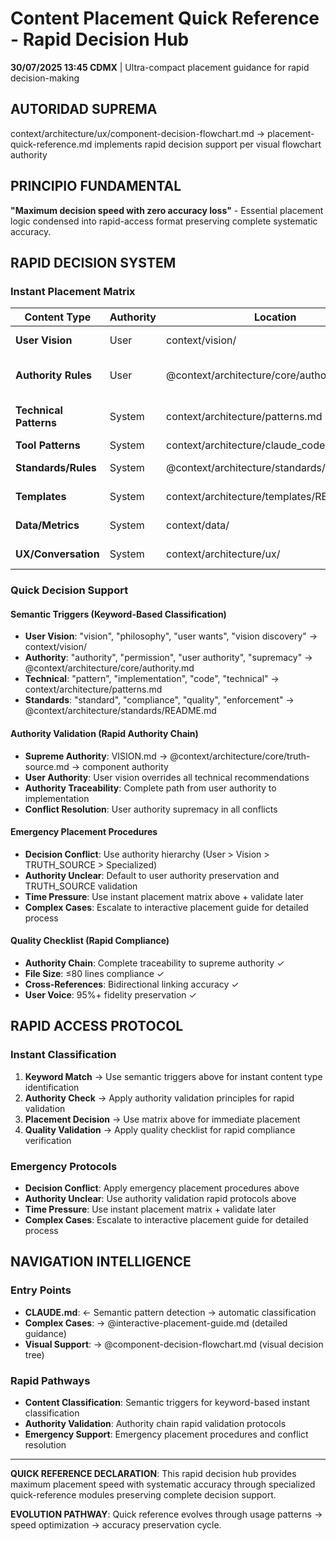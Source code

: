 # Content Placement Quick Reference - Rapid Decision Hub

**30/07/2025 13:45 CDMX** | Ultra-compact placement guidance for rapid decision-making

## AUTORIDAD SUPREMA
context/architecture/ux/component-decision-flowchart.md → placement-quick-reference.md implements rapid decision support per visual flowchart authority

## PRINCIPIO FUNDAMENTAL
**"Maximum decision speed with zero accuracy loss"** - Essential placement logic condensed into rapid-access format preserving complete systematic accuracy.

## RAPID DECISION SYSTEM

### **Instant Placement Matrix**
| Content Type | Authority | Location | Integration |
|--------------|-----------|----------|-------------|
| **User Vision** | User | context/vision/ | → All affected components |
| **Authority Rules** | User | @context/architecture/core/authority.md | ← All authority-dependent |
| **Technical Patterns** | System | context/architecture/patterns.md | ← Implementation users |
| **Tool Patterns** | System | context/architecture/claude_code/ | ← Tool users |
| **Standards/Rules** | System | @context/architecture/standards/README.md | → Specialized modules |
| **Templates** | System | context/architecture/templates/README.md | ← Template users |
| **Data/Metrics** | System | context/data/ | ← Data consumers |
| **UX/Conversation** | System | context/architecture/ux/ | ← UX implementers |

### **Quick Decision Support**

#### **Semantic Triggers (Keyword-Based Classification)**
- **User Vision**: "vision", "philosophy", "user wants", "vision discovery" → context/vision/
- **Authority**: "authority", "permission", "user authority", "supremacy" → @context/architecture/core/authority.md
- **Technical**: "pattern", "implementation", "code", "technical" → context/architecture/patterns.md
- **Standards**: "standard", "compliance", "quality", "enforcement" → @context/architecture/standards/README.md

#### **Authority Validation (Rapid Authority Chain)**
- **Supreme Authority**: VISION.md → @context/architecture/core/truth-source.md → component authority
- **User Authority**: User vision overrides all technical recommendations
- **Authority Traceability**: Complete path from user authority to implementation
- **Conflict Resolution**: User authority supremacy in all conflicts

#### **Emergency Placement Procedures**
- **Decision Conflict**: Use authority hierarchy (User > Vision > TRUTH_SOURCE > Specialized)
- **Authority Unclear**: Default to user authority preservation and TRUTH_SOURCE validation
- **Time Pressure**: Use instant placement matrix above + validate later
- **Complex Cases**: Escalate to interactive placement guide for detailed process

#### **Quality Checklist (Rapid Compliance)**
- **Authority Chain**: Complete traceability to supreme authority ✓
- **File Size**: ≤80 lines compliance ✓
- **Cross-References**: Bidirectional linking accuracy ✓
- **User Voice**: 95%+ fidelity preservation ✓

## RAPID ACCESS PROTOCOL

### **Instant Classification**
1. **Keyword Match** → Use semantic triggers above for instant content type identification
2. **Authority Check** → Apply authority validation principles for rapid validation
3. **Placement Decision** → Use matrix above for immediate placement
4. **Quality Validation** → Apply quality checklist for rapid compliance verification

### **Emergency Protocols**
- **Decision Conflict**: Apply emergency placement procedures above
- **Authority Unclear**: Use authority validation rapid protocols above
- **Time Pressure**: Use instant placement matrix + validate later
- **Complex Cases**: Escalate to interactive placement guide for detailed process

## NAVIGATION INTELLIGENCE

### **Entry Points**
- **CLAUDE.md**: ← Semantic pattern detection → automatic classification
- **Complex Cases**: → @interactive-placement-guide.md (detailed guidance)
- **Visual Support**: → @component-decision-flowchart.md (visual decision tree)

### **Rapid Pathways**
- **Content Classification**: Semantic triggers for keyword-based instant classification
- **Authority Validation**: Authority chain rapid validation protocols  
- **Emergency Support**: Emergency placement procedures and conflict resolution

---

**QUICK REFERENCE DECLARATION**: This rapid decision hub provides maximum placement speed with systematic accuracy through specialized quick-reference modules preserving complete decision support.

**EVOLUTION PATHWAY**: Quick reference evolves through usage patterns → speed optimization → accuracy preservation cycle.